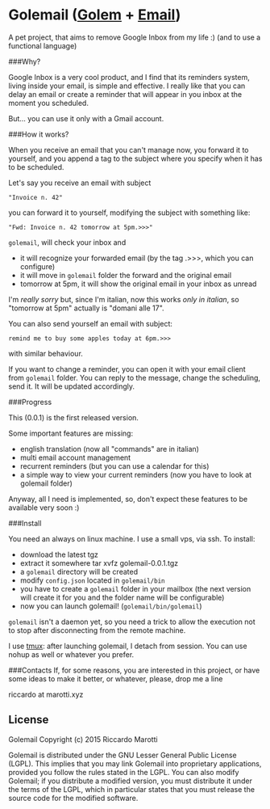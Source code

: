 # Golemail ([Golem](https://en.wikipedia.org/wiki/Golem) + [Email](https://en.wikipedia.org/wiki/Email)) #

A pet project, that aims to remove Google Inbox from my life :) (and to use a functional language)

###Why?

Google Inbox is a very cool product, and I find that its reminders system, living inside your email, is simple and effective.
I really like that you can delay an email or create a reminder that will appear in you inbox at the moment you scheduled.

But... you can use it only with a Gmail account.


###How it works?

When you receive an email that you can't manage now, you forward it to yourself, and you append a tag to the subject where you specify when it has to be scheduled.

Let's say you receive an email with subject

    "Invoice n. 42"

you can forward it to yourself, modifying the subject with something like:

    "Fwd: Invoice n. 42 tomorrow at 5pm.>>>"

`golemail`, will check your inbox and

- it will recognize your forwarded email (by the tag .>>>, which you can configure)
- it will move in `golemail` folder the forward and the original email
- tomorrow at 5pm, it will show the original email in your inbox as unread

I'm *really sorry* but, since I'm italian, now this works *only in italian*, so "tomorrow at 5pm" actually is "domani alle 17".

You can also send yourself an email with subject:

    remind me to buy some apples today at 6pm.>>>

with similar behaviour.

If you want to change a reminder, you can open it with your email client from `golemail` folder. You can reply to the message, change the scheduling, send it. It will be updated accordingly.


###Progress

This (0.0.1) is the first released version.

Some important features are missing:
- english translation (now all "commands" are in italian)
- multi email account management
- recurrent reminders (but you can use a calendar for this)
- a simple way to view your current reminders (now you have to look at golemail folder)

Anyway, all I need is implemented, so, don't expect these features to be available very soon :)


###Install

You need an always on linux machine. I use a small vps, via ssh.
To install:

- download the latest tgz
- extract it somewhere
    tar xvfz golemail-0.0.1.tgz
- a `golemail` directory will be created
- modify `config.json` located in `golemail/bin`
- you have to create a `golemail` folder in your mailbox (the next version will create it for you and the folder name will be configurable)
- now you can launch golemail! (`golemail/bin/golemail`)

`golemail` isn't a daemon yet, so you need a trick to allow the execution not to stop after disconnecting from the remote machine.

I use [tmux](https://tmux.github.io/): after launching golemail, I detach from session.
You can use nohup as well or whatever you prefer.


###Contacts
If, for some reasons, you are interested in this project, or have some ideas to make it better, or whatever, please, drop me a line

riccardo at marotti.xyz


License
-------

Golemail
Copyright (c) 2015 Riccardo Marotti

Golemail is distributed under the GNU Lesser General Public License
(LGPL).  This implies that you may link Golemail into proprietary
applications, provided you follow the rules stated in the LGPL.  You can
also modify Golemail; if you distribute a modified version, you must
distribute it under the terms of the LGPL, which in particular states
that you must release the source code for the modified software.
